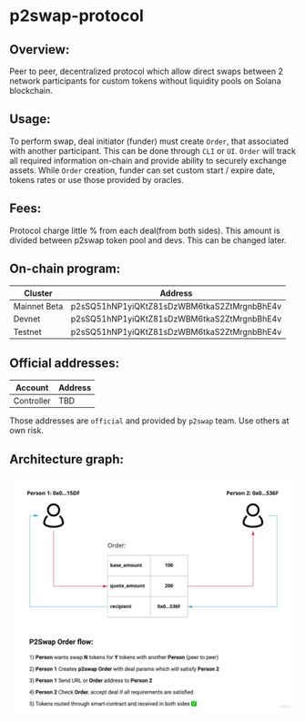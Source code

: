 # p2swap-protocol

## Overview:
Peer to peer, decentralized protocol which allow direct swaps between 2 network participants for custom tokens without liquidity pools on Solana blockchain.

## Usage:
To perform swap, deal initiator (funder) must create `Order`, that associated with another participant. This can be done through `CLI` or `UI`. `Order` will track all required information on-chain and provide ability to securely exchange assets.
While `Order` creation, funder can set custom start / expire date, tokens rates or use those provided by oracles.

## Fees:
Protocol charge little % from each deal(from both sides). This amount is divided between p2swap token pool and devs. This can be changed later.

## On-chain program:
| Cluster      | Address     |
| ------------ | ----------- |
| Mainnet Beta | p2sSQ51hNP1yiQKtZ81sDzWBM6tkaS2ZtMrgnbBhE4v |
| Devnet       | p2sSQ51hNP1yiQKtZ81sDzWBM6tkaS2ZtMrgnbBhE4v |
| Testnet      | p2sSQ51hNP1yiQKtZ81sDzWBM6tkaS2ZtMrgnbBhE4v |

## Official addresses:
| Account      | Address     |
| ------------ | ----------- |
| Controller   | TBD         |

Those addresses are `official` and provided by `p2swap` team. Use others at own risk.

## Architecture graph:
![p2swap-architecture](assets/p2swap-architecture.jpeg)